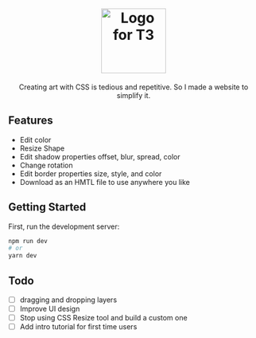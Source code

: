 <h1 align="center">

  <img src="https://user-images.githubusercontent.com/105046544/186872485-2b069e53-5225-4518-a243-5d8679328d13.svg" width="130" alt="Logo for T3" />
</h1>

<p align="center">
  Creating art with CSS is tedious and repetitive. So I made a website to simplify it.
</p>

## Features
- Edit color
- Resize Shape
- Edit shadow properties offset, blur, spread, color
- Change rotation
- Edit border properties size, style, and color
- Download as an HMTL file to use anywhere you like
## Getting Started

First, run the development server:

```bash
npm run dev
# or
yarn dev
```

## Todo
- [ ] dragging and dropping layers
- [ ] Improve UI design
- [ ] Stop using CSS Resize tool and build a custom one
- [ ] Add intro tutorial for first time users 
